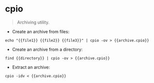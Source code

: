# cpio

> Archiving utility.

- Create an archive from files:

`echo "{{file1}} {{file2}} {{file3}}" | cpio -ov > {{archive.cpio}}`

- Create an archive from a directory:

`find {{directory}} | cpio -ov > {{archive.cpio}}`

- Extract an archive:

`cpio -idv < {{archive.cpio}}`